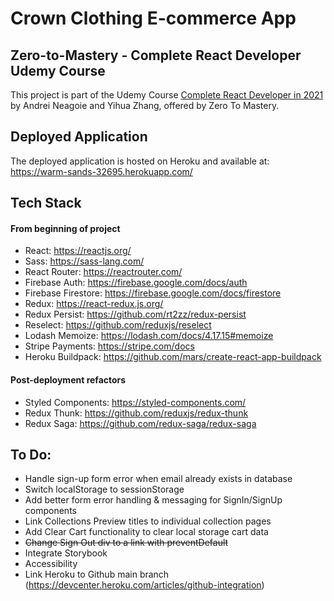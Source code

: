 # Crown Clothing E-commerce App

## Zero-to-Mastery - Complete React Developer Udemy Course
This project is part of the Udemy Course [Complete React Developer in 2021](https://www.udemy.com/course/complete-react-developer-zero-to-mastery/) by Andrei Neagoie and Yihua Zhang, offered by Zero To Mastery.

## Deployed Application
The deployed application is hosted on Heroku and available at: 
https://warm-sands-32695.herokuapp.com/

## Tech Stack

#### From beginning of project
- React: https://reactjs.org/
- Sass: https://sass-lang.com/
- React Router: https://reactrouter.com/
- Firebase Auth: https://firebase.google.com/docs/auth
- Firebase Firestore: https://firebase.google.com/docs/firestore
- Redux: https://react-redux.js.org/
- Redux Persist: https://github.com/rt2zz/redux-persist
- Reselect: https://github.com/reduxjs/reselect
- Lodash Memoize: https://lodash.com/docs/4.17.15#memoize
- Stripe Payments: https://stripe.com/docs 
- Heroku Buildpack: https://github.com/mars/create-react-app-buildpack 

#### Post-deployment refactors
- Styled Components: https://styled-components.com/
- Redux Thunk: https://github.com/reduxjs/redux-thunk
- Redux Saga: https://github.com/redux-saga/redux-saga

## To Do: 
- Handle sign-up form error when email already exists in database
- Switch localStorage to sessionStorage
- Add better form error handling & messaging for SignIn/SignUp components
- Link Collections Preview titles to individual collection pages
- Add Clear Cart functionality to clear local storage cart data
- ~~Change Sign Out div to a link with preventDefault~~
- Integrate Storybook
- Accessibility
- Link Heroku to Github main branch (https://devcenter.heroku.com/articles/github-integration)